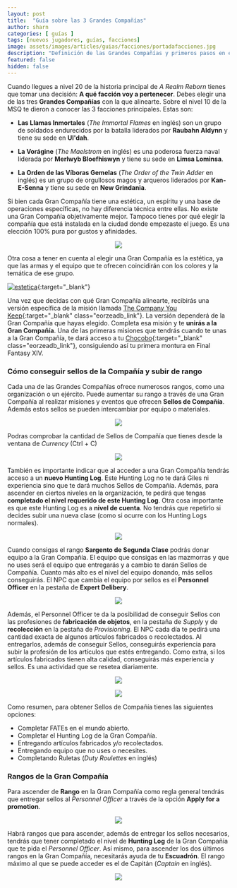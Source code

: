 ```yaml
---
layout: post
title:  "Guía sobre las 3 Grandes Compañías"
author: sharn
categories: [ guías ]
tags: [nuevos jugadores, guías, facciones]
image: assets/images/articles/guias/facciones/portadafacciones.jpg
description: "Definición de las Grandes Compañías y primeros pasos en ellas."
featured: false
hidden: false
---
```


Cuando llegues a nivel 20 de la historia principal de *A Realm Reborn* tienes que tomar una decisión: **A qué facción voy a pertenecer**. Debes elegir una de las tres **Grandes Compañías** con la que alinearte. Sobre el nivel 10 de la MSQ te dieron a conocer las 3 facciones principales. Estas son:

- **Las Llamas Inmortales** (*The Immortal Flames* en inglés) son un grupo de soldados endurecidos por la batalla liderados por **Raubahn Aldynn** y tiene su sede en **Ul'dah**.

- **La Vorágine** (*The Maelstrom* en inglés) es una poderosa fuerza naval liderada por **Merlwyb Bloefhiswyn** y tiene su sede en **Limsa Lominsa**.

- **La Orden de las Víboras Gemelas** (*The Order of the Twin Adder* en inglés) es un grupo de orgullosos magos y arqueros liderados por **Kan-E-Senna** y tiene su sede en **New Grindania**.

Si bien cada Gran Compañía tiene una estética, un espíritu y una base de operaciones específicas, no hay diferencia técnica entre ellas. No existe una Gran Compañía objetivamente mejor. Tampoco tienes por qué elegir la compañía que está instalada en la ciudad donde empezaste el juego. Es una elección 100% pura por gustos y afinidades.

<p align="center"><img src="/assets/images/articles/guias/facciones/estandartes.jpg"></p>

Otra cosa a tener en cuenta al elegir una Gran Compañía es la estética, ya que las armas y el equipo que te ofrecen coincidirán con los colores y la temática de ese grupo.

[![estetica](/assets/images/articles/guias/facciones/estetica.jpg)](https://ffxiv.eorzeacollection.com/gearsets?filter%5BorderBy%5D=patch&filter%5BshowGear%5D=set&filter%5BshowFemale%5D=0&search=&filter%5BcontentType%5D%5B%5D=grand-company&filter%5BmaximumLvl%5D=80&filter%5Bsave%5D=&page=1){:target="_blank"}

Una vez que decidas con qué Gran Compañía alinearte, recibirás una versión específica de la misión llamada [The Company You Keep](https://na.finalfantasyxiv.com/lodestone/playguide/db/quest/92c9f600c93/){:target="_blank" class="eorzeadb_link"}. La versión dependerá de la Gran Compañía que hayas elegido. Completa esa misión y te **unirás a la Gran Compañía**. Una de las primeras misiones que tendrás cuando te unas a la Gran Compañía, te dará acceso a tu [Chocobo](/chocobo/){:target="_blank" class="eorzeadb_link"}, consiguiendo así tu primera montura en Final Fantasy XIV.

### Cómo conseguir sellos de la Compañía y subir de rango

Cada una de las Grandes Compañías ofrece numerosos rangos, como una organización o un ejército. Puede aumentar su rango a través de una Gran Compañía al realizar misiones y eventos que ofrecen **Sellos de Compañía**. Además estos sellos se pueden intercambiar por equipo o materiales. 

<p align="center"><img src="/assets/images/articles/guias/facciones/sellos.jpg"></p>

Podras comprobar la cantidad de Sellos de Compañía que tienes desde la ventana de *Currency* (Ctrl + C)

<p align="center"><img src="/assets/images/articles/guias/facciones/currency.jpg"></p>

También es importante indicar que al acceder a una Gran Compañía tendrás acceso a un **nuevo Hunting Log**. Este Hunting Log no te dará Giles ni experiencia sino que te dará muchos Sellos de Compañía. Además, para ascender en ciertos niveles en la organización, te pedirá que tengas **completado el nivel requerido de este Hunting Log**. Otra cosa importante es que este Hunting Log es a **nivel de cuenta**. No tendrás que repetirlo si decides subir una nueva clase (como si ocurre con los Hunting Logs normales).

<p align="center"><img src="/assets/images/articles/guias/facciones/hlgc.jpg"></p>

Cuando consigas el rango **Sargento de Segunda Clase** podrás donar equipo a la Gran Compañía. El equipo que consigas en las mazmorras y que no uses será el equipo que entregarás y a cambio te darán Sellos de Compañía. Cuanto más alto es el nivel del equipo donando, más sellos conseguirás. El NPC que cambia el equipo por sellos es el **Personnel Officer** en la pestaña de **Expert Delibery**.

<p align="center"><img src="/assets/images/articles/guias/facciones/equipo.jpg"></p>

Además, el Personnel Officer te da la posibilidad de conseguir Sellos con las profesiones de **fabricación de objetos**, en la pestaña de *Supply* y de **recolección** en la pestaña de *Provisioning*. El NPC cada día te pedirá una cantidad exacta de algunos artículos fabricados o recolectados. Al entregarlos, además de conseguir Sellos, conseguirás experiencia para subir la profesión de los artículos que estés entregando. Como extra, si los artículos fabricados tienen alta calidad, conseguirás más experiencia y sellos. Es una actividad que se resetea diariamente.

<p align="center"><img src="/assets/images/articles/guias/facciones/suply.jpg"></p>

<p align="center"><img src="/assets/images/articles/guias/facciones/provisioning.jpg"></p>

Como resumen, para obtener Sellos de Compañía tienes las siguientes opciones:

- Completar FATEs en el mundo abierto.
- Completar el Hunting Log de la Gran Compañía.
- Entregando artículos fabricados y/o recolectados.
- Entregando equipo que no uses o necesites.
- Completando Ruletas (*Duty Roulettes* en inglés)

### Rangos de la Gran Compañía

Para ascender de **Rango** en la Gran Compañía como regla general tendrás que entregar sellos al *Personnel Officer* a través de la opción **Apply for a promotion**.

<p align="center"><img src="/assets/images/articles/guias/facciones/promotion.jpg"></p>

Habrá rangos que para ascender, además de entregar los sellos necesarios, tendrás que tener completado el nivel de **Hunting Log** de la Gran Compañía que te pida el *Personnel Officer*. Así mismo, para ascender los dos últimos rangos en la Gran Compañía, necesitarás ayuda de tu **Escuadrón**. El rango máximo al que se puede acceder es el de Capitán (*Captain* en inglés).

<p align="center"><img src="/assets/images/articles/guias/facciones/rangogc.jpg"></p>